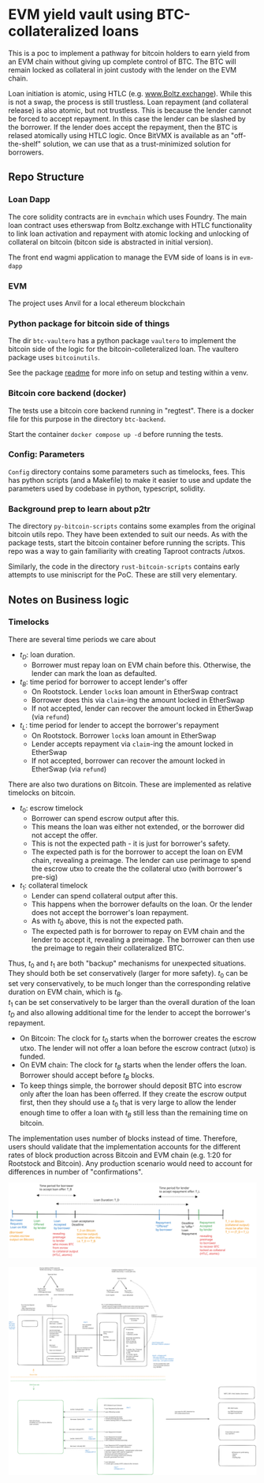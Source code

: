 # EVM yield vault using BTC-collateralized loans

This is a poc to implement a pathway for bitcoin holders to earn yield from an
EVM chain without giving up complete control of BTC. The  BTC will remain 
locked as collateral in joint custody with the lender on the EVM chain.

Loan initiation is atomic, using HTLC (e.g. www.Boltz.exchange). While this is not
a swap, the process is still trustless. Loan repayment (and collateral release) is 
also atomic, but not trustless. This is because the lender cannot be forced to accept
repayment. In this case the lender can be slashed by the borrower. If the lender does
accept the repayment, then the BTC is relased atomically using HTLC logic. Once BitVMX is
available as an "off-the-shelf" solution, we can use that as a trust-minimized solution for borrowers. 

## Repo Structure

### Loan Dapp
The core solidity contracts are in `evmchain` which uses Foundry. The main loan contract uses
etherswap from Boltz.exchange with HTLC functionality to link loan activation and repayment 
 with atomic locking and unlocking of collateral on bitcoin (bitcon side is abstracted in 
 initial version).

The front end wagmi application to manage the EVM side of 
loans is in `evm-dapp`

### EVM
The project uses Anvil for a local ethereum blockchain


### Python package for bitcoin side of things

The dir `btc-vaultero` has a python package `vaultero` to implement the bitcoin side of the 
logic for the bitcoin-colleteralized loan. The vaultero package uses `bitcoinutils`. 

See the package [readme](btc-vaultero/README.md) for more info on setup and testing within a venv.


### Bitcoin core backend (docker)

The tests use a bitcoin core backend running in "regtest". There is a docker file for this purpose
in the directory `btc-backend`.

Start the container `docker compose up -d` before running the tests.



### Config: Parameters
`Config` directory contains some parameters such as timelocks, fees. This has python scripts (and a Makefile) to make it easier to use and update
the parameters used by codebase in python, typescript, solidity. 


### Background prep to learn about p2tr
The directory `py-bitcoin-scripts` contains some examples from the original bitcoin utils repo.  They have been extended to suit our needs. As with the package tests, start the bitcoin container before running the scripts. This repo was a way to gain familiarity with creating Taproot contracts /utxos.

Similarly, the code in the directory `rust-bitcoin-scripts` contains early attempts to use miniscript for the PoC. These are still very elementary.


## Notes on Business logic

### Timelocks

There are several time periods we care about
* $t_{D}$: loan duration. 
    * Borrower must repay loan on EVM chain before this. Otherwise, the lender can mark the loan as defaulted.
* $t_{B}$: time period for borrower to accept lender's offer
    * On Rootstock. Lender `lock`s loan amount in EtherSwap contract
    * Borrower does this via `claim`-ing the amount locked in EtherSwap
    * If not accepted, lender can recover the amount locked in EtherSwap (via `refund`) 
* $t_{L}$: time period for lender to accept the borrower's repayment
    * On Rootstock. Borrower `lock`s loan amount in EtherSwap
    * Lender accepts repayment via `claim`-ing the amount locked in EtherSwap
    * If not accepted, borrower can recover the amount locked in EtherSwap (via `refund`)

There are also two durations on Bitcoin. These are implemented as relative timelocks on bitcoin.
* $t_{0}$: escrow timelock
    * Borrower can spend escrow output after this.
    * This means the loan was either not extended, or the borrower did not accept the offer.
    * This is not the expected path - it is just for borrower's safety. 
    * The expected path is for the borrower to accept the loan on EVM chain, revealing a preimage. 
    The lender can use perimage to spend the escrow utxo to create the the collateral utxo (with borrower's pre-sig)  
* $t_{1}$: collateral timelock
    * Lender can spend collateral output after this.
    * This happens when the borrower defaults on the loan. Or the lender does not accept the borrower's loan repayment.
    * As with $t_{0}$ above, this is not the expected path.
    * The expected path is for borrower to repay on EVM chain and the lender to accept it, revealing a preimage. The
    borrower can then use the preimage to regain their collateralized BTC.

Thus, $t_{0}$ and $t_{1}$ are both "backup" mechanisms for unexpected situations. They should both be set conservatively (larger for more safety).
$t_{0}$ can be set very conservatively, to be much longer than the corresponding relative duration on EVM chain, which is $t_{B}$.  
$t_{1}$ can be set conservatively to be larger than the overall duration of the loan $t_{D}$ and also allowing additional time for the lender to accept the borrower's repayment.

* On Bitcoin: The clock for $t_{0}$ starts when the borrower creates the escrow utxo. The lender will not offer a loan before the escrow contract (utxo) is funded.
* On EVM chain: The clock for $t_{B}$ starts when the lender offers the loan. Borrower should accept before $t_{B}$ blocks.
* To keep things simple, the borrower should deposit BTC into escrow only after the loan has been offerred. If they create the escrow output first, 
    then they should use a $t_{0}$ that is very large to allow the lender enough time to offer a loan with $t_{B}$ still less than the remaining time on bitcoin.

The implementation uses number of blocks instead of time. Therefore, users should validate that the implementation accounts for the 
different rates of block production across Bitcoin and EVM chain (e.g. 1:20 for Rootstock and Bitcoin). Any production scenario would need to 
account for differences in number of "confirmations". 

![timelocks](./figs/timeline.svg)

![System Contracts diagram](./figs/system-contracts.svg)
